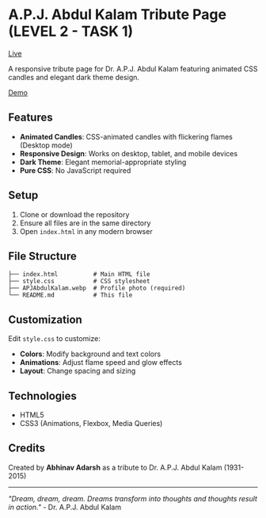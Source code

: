 # A.P.J. Abdul Kalam Tribute Page (LEVEL 2 - TASK 1) 
[Live](https://0qzdqxyxxxnzmeqkmps8wa.on.drv.tw/codsoft-tribute/)

A responsive tribute page for Dr. A.P.J. Abdul Kalam featuring animated CSS candles and elegant dark theme design.

[Demo](https://drive.google.com/file/d/1DG7ufe4Kq3GHDcmpyQnMyaGQU6WFDlai/view?usp=sharing)

## Features

- **Animated Candles**: CSS-animated candles with flickering flames (Desktop mode)
- **Responsive Design**: Works on desktop, tablet, and mobile devices
- **Dark Theme**: Elegant memorial-appropriate styling
- **Pure CSS**: No JavaScript required


## Setup

1. Clone or download the repository
2. Ensure all files are in the same directory
3. Open `index.html` in any modern browser

## File Structure

```
├── index.html          # Main HTML file
├── style.css           # CSS stylesheet
├── APJAbdulKalam.webp  # Profile photo (required)
└── README.md           # This file
```

## Customization

Edit `style.css` to customize:
- **Colors**: Modify background and text colors
- **Animations**: Adjust flame speed and glow effects
- **Layout**: Change spacing and sizing

## Technologies

- HTML5
- CSS3 (Animations, Flexbox, Media Queries)

## Credits

Created by **Abhinav Adarsh** as a tribute to Dr. A.P.J. Abdul Kalam (1931-2015)

---

*"Dream, dream, dream. Dreams transform into thoughts and thoughts result in action."* - Dr. A.P.J. Abdul Kalam
